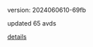 version: 2024060610-69fb

updated 65 avds

[details](https://github.com/0x74f917491bfa7ebfa379/ali_avd_db/blob/master/change_log/2024/06/06/10/69fb.txt)